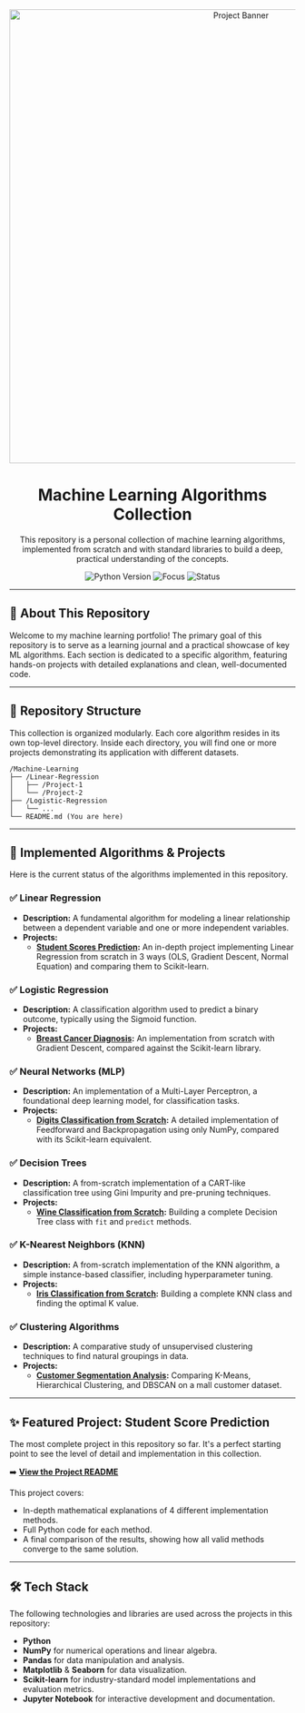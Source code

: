 <div align="center">
  <img src="https://user-images.githubusercontent.com/74038190/212284113-f42a762b-9e19-424a-9129-2b3f790c64c7.gif" alt="Project Banner" width="800"/>
  <h1>Machine Learning Algorithms Collection</h1>
  <p>
    This repository is a personal collection of machine learning algorithms, implemented from scratch and with standard libraries to build a deep, practical understanding of the concepts.
  </p>
  
  <p>
    <img src="https://img.shields.io/badge/Python-3.10%2B-blue.svg" alt="Python Version">
    <img src="https://img.shields.io/badge/Focus-Implementation-brightgreen.svg" alt="Focus">
    <img src="https://img.shields.io/badge/Status-In_Progress-yellow.svg" alt="Status">
  </p>
</div>

---

## 📖 About This Repository

Welcome to my machine learning portfolio! The primary goal of this repository is to serve as a learning journal and a practical showcase of key ML algorithms. Each section is dedicated to a specific algorithm, featuring hands-on projects with detailed explanations and clean, well-documented code.

---

## 📂 Repository Structure

This collection is organized modularly. Each core algorithm resides in its own top-level directory. Inside each directory, you will find one or more projects demonstrating its application with different datasets.

```
/Machine-Learning
├── /Linear-Regression
│   ├── /Project-1
│   └── /Project-2
├── /Logistic-Regression
│   └── ...
└── README.md (You are here)
```

---

## 🚀 Implemented Algorithms & Projects

Here is the current status of the algorithms implemented in this repository.

### ✅ Linear Regression
* **Description:** A fundamental algorithm for modeling a linear relationship between a dependent variable and one or more independent variables.
* **Projects:**
    * **[Student Scores Prediction](./Linear-Regression/Student-Scores-Prediction):** An in-depth project implementing Linear Regression from scratch in 3 ways (OLS, Gradient Descent, Normal Equation) and comparing them to Scikit-learn.

### ✅ Logistic Regression
* **Description:** A classification algorithm used to predict a binary outcome, typically using the Sigmoid function.
* **Projects:**
    * **[Breast Cancer Diagnosis](./Logistic-Regression/Breast-Cancer-Diagnosis):** An implementation from scratch with Gradient Descent, compared against the Scikit-learn library.


### ✅ Neural Networks (MLP)
* **Description:** An implementation of a Multi-Layer Perceptron, a foundational deep learning model, for classification tasks.
* **Projects:**
    * **[Digits Classification from Scratch](./Neural-Networks-MLP/Digits-Classification-from-Scratch):** A detailed implementation of Feedforward and Backpropagation using only NumPy, compared with its Scikit-learn equivalent.


### ✅ Decision Trees
* **Description:** A from-scratch implementation of a CART-like classification tree using Gini Impurity and pre-pruning techniques.
* **Projects:**
    * **[Wine Classification from Scratch](./Decision-Trees/Wine-Classification-from-Scratch):** Building a complete Decision Tree class with `fit` and `predict` methods.


### ✅ K-Nearest Neighbors (KNN)
* **Description:** A from-scratch implementation of the KNN algorithm, a simple instance-based classifier, including hyperparameter tuning.
* **Projects:**
    * **[Iris Classification from Scratch](./K-Nearest-Neighbors/Iris-Classification-from-Scratch):** Building a complete KNN class and finding the optimal K value.


### ✅ Clustering Algorithms
* **Description:** A comparative study of unsupervised clustering techniques to find natural groupings in data.
* **Projects:**
    * **[Customer Segmentation Analysis](./Clustering/Customer-Segmentation-Analysis):** Comparing K-Means, Hierarchical Clustering, and DBSCAN on a mall customer dataset.


---

## ✨ Featured Project: Student Score Prediction

The most complete project in this repository so far. It's a perfect starting point to see the level of detail and implementation in this collection.

➡️ **[View the Project README](./Linear-Regression/Student-Scores-Prediction/README.md)**

This project covers:
-   In-depth mathematical explanations of 4 different implementation methods.
-   Full Python code for each method.
-   A final comparison of the results, showing how all valid methods converge to the same solution.

---

## 🛠️ Tech Stack

The following technologies and libraries are used across the projects in this repository:

* **Python**
* **NumPy** for numerical operations and linear algebra.
* **Pandas** for data manipulation and analysis.
* **Matplotlib** & **Seaborn** for data visualization.
* **Scikit-learn** for industry-standard model implementations and evaluation metrics.
* **Jupyter Notebook** for interactive development and documentation.
